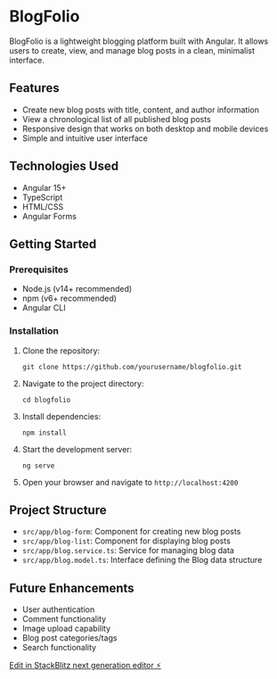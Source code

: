 # BlogFolio

BlogFolio is a lightweight blogging platform built with Angular. It allows users to create, view, and manage blog posts in a clean, minimalist interface.

## Features

- Create new blog posts with title, content, and author information
- View a chronological list of all published blog posts
- Responsive design that works on both desktop and mobile devices
- Simple and intuitive user interface

## Technologies Used

- Angular 15+
- TypeScript
- HTML/CSS
- Angular Forms

## Getting Started

### Prerequisites

- Node.js (v14+ recommended)
- npm (v6+ recommended)
- Angular CLI

### Installation

1. Clone the repository:
   ```
   git clone https://github.com/yourusername/blogfolio.git
   ```

2. Navigate to the project directory:
   ```
   cd blogfolio
   ```

3. Install dependencies:
   ```
   npm install
   ```

4. Start the development server:
   ```
   ng serve
   ```

5. Open your browser and navigate to `http://localhost:4200`

## Project Structure

- `src/app/blog-form`: Component for creating new blog posts
- `src/app/blog-list`: Component for displaying blog posts
- `src/app/blog.service.ts`: Service for managing blog data
- `src/app/blog.model.ts`: Interface defining the Blog data structure

## Future Enhancements

- User authentication
- Comment functionality
- Image upload capability
- Blog post categories/tags
- Search functionality

[Edit in StackBlitz next generation editor ⚡️](https://stackblitz.com/~/github.com/saadamir1/BlogFolio)
